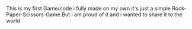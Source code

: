 This is my first Game/code i fully made on my own it's just a simple Rock-Paper-Scissors-Game But i am proud of it and i wanted to share it to the world

